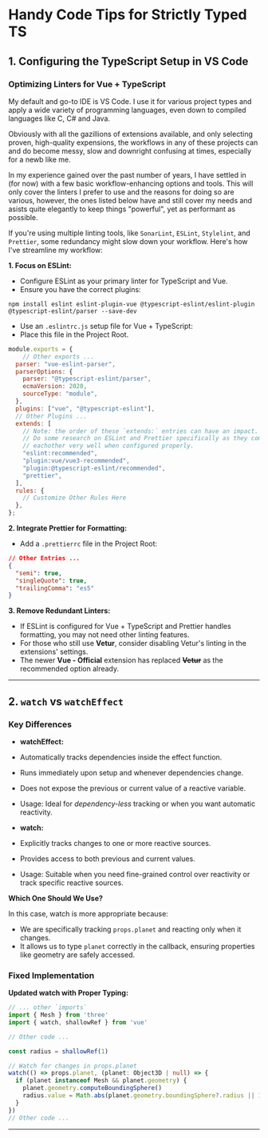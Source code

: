 # Handy Code Tips for Strictly Typed TS

## 1. Configuring the TypeScript Setup in VS Code

### Optimizing Linters for Vue + TypeScript

My default and go-to IDE is VS Code. I use it for various project types and apply a wide variety of programming languages, even down to compiled languages like C, C# and Java.

Obviously with all the gazillions of extensions available, and only selecting proven, high-quality expensions, the workflows in any of these projects can and do become messy, slow and downright confusing at times, especially for a newb like me.

In my experience gained over the past number of years, I have settled in (for now) with a few basic workflow-enhancing options and tools. This will only cover the linters I prefer to use and the reasons for doing so are various, however, the ones listed below have and still cover my needs and asists quite elegantly to keep things "powerful", yet as performant as possible.

If you're using multiple linting tools, like `SonarLint`, `ESLint`, `Stylelint`, and `Prettier`, some redundancy might slow down your workflow. Here's how I've streamline my workflow:

__1. Focus on ESLint:__

- Configure ESLint as your primary linter for TypeScript and Vue.
- Ensure you have the correct plugins:

```shell
npm install eslint eslint-plugin-vue @typescript-eslint/eslint-plugin @typescript-eslint/parser --save-dev

```

- Use an `.eslintrc.js` setup file for Vue + TypeScript:
- Place this file in the Project Root.

```javascript
module.exports = {
    // Other exports ...
  parser: "vue-eslint-parser",
  parserOptions: {
    parser: "@typescript-eslint/parser",
    ecmaVersion: 2020,
    sourceType: "module",
  },
  plugins: ["vue", "@typescript-eslint"],
  // Other Plugins ...
  extends: [
    // Note: the order of these `extends:` entries can have an impact.
    // Do some research on ESLint and Prettier specifically as they complement 
    // eachother very well when configured properly.
    "eslint:recommended",
    "plugin:vue/vue3-recommended",
    "plugin:@typescript-eslint/recommended",
    "prettier",
  ],
  rules: {
    // Customize Other Rules Here
  },
};

```

__2. Integrate Prettier for Formatting:__

- Add a `.prettierrc` file in the Project Root:

```json
// Other Entries ...
{
  "semi": true,
  "singleQuote": true,
  "trailingComma": "es5"
}

```

__3. Remove Redundant Linters:__

- If ESLint is configured for Vue + TypeScript and Prettier handles formatting, you may not need other linting features.
- For those who still use __Vetur__, consider disabling Vetur's linting in the extensions' settings.
- The newer __Vue - Official__ extension has replaced __~~Vetur~~__ as the recommended option already.

---

## 2. `watch` vs `watchEffect`

### Key Differences

- __watchEffect:__
- Automatically tracks dependencies inside the effect function.
- Runs immediately upon setup and whenever dependencies change.
- Does not expose the previous or current value of a reactive variable.
- Usage: Ideal for _dependency-less_ tracking or when you want automatic reactivity.

- __watch:__
- Explicitly tracks changes to one or more reactive sources.
- Provides access to both previous and current values.
- Usage: Suitable when you need fine-grained control over reactivity or track specific reactive sources. 

__Which One Should We Use?__

In this case, watch is more appropriate because:

- We are specifically tracking `props.planet` and reacting only when it changes.
- It allows us to type `planet` correctly in the callback, ensuring properties like geometry are safely accessed.

### Fixed Implementation

__Updated watch with Proper Typing:__

```typescript
// ... other `imports`
import { Mesh } from 'three'
import { watch, shallowRef } from 'vue'

// Other code ...

const radius = shallowRef(1)

// Watch for changes in props.planet
watch(() => props.planet, (planet: Object3D | null) => {
  if (planet instanceof Mesh && planet.geometry) {
    planet.geometry.computeBoundingSphere()
    radius.value = Math.abs(planet.geometry.boundingSphere?.radius || 1) + 0.5
  }
})
// Other code ...
```

---
